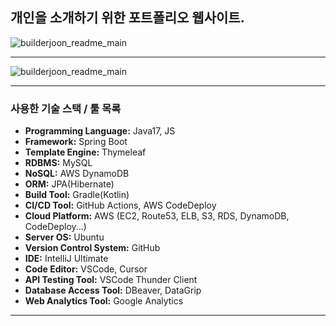 
## 개인을 소개하기 위한 포트폴리오 웹사이트.

![builderjoon_readme_main](https://builderjoons3.s3.ap-northeast-2.amazonaws.com/images/builderjoon_readme.png)

---

![builderjoon_readme_main](https://builderjoons3.s3.ap-northeast-2.amazonaws.com/images/builderjoon_mobile.png)

---

### 사용한 기술 스택 / 툴 목록
- **Programming Language:** Java17, JS
- **Framework:** Spring Boot
- **Template Engine:** Thymeleaf
- **RDBMS:** MySQL
- **NoSQL:** AWS DynamoDB
- **ORM:** JPA(Hibernate)
- **Build Tool:** Gradle(Kotlin)
- **CI/CD Tool:** GitHub Actions, AWS CodeDeploy
- **Cloud Platform:** AWS (EC2, Route53, ELB, S3, RDS, DynamoDB, CodeDeploy...)
- **Server OS:** Ubuntu
- **Version Control System:** GitHub
- **IDE:** IntelliJ Ultimate
- **Code Editor:** VSCode, Cursor
- **API Testing Tool:** VSCode Thunder Client
- **Database Access Tool:** DBeaver, DataGrip
- **Web Analytics Tool:** Google Analytics

---

<br>
